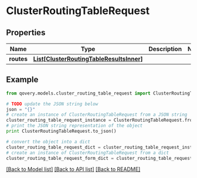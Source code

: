 # ClusterRoutingTableRequest


## Properties

Name | Type | Description | Notes
------------ | ------------- | ------------- | -------------
**routes** | [**List[ClusterRoutingTableResultsInner]**](ClusterRoutingTableResultsInner.md) |  | 

## Example

```python
from qovery.models.cluster_routing_table_request import ClusterRoutingTableRequest

# TODO update the JSON string below
json = "{}"
# create an instance of ClusterRoutingTableRequest from a JSON string
cluster_routing_table_request_instance = ClusterRoutingTableRequest.from_json(json)
# print the JSON string representation of the object
print ClusterRoutingTableRequest.to_json()

# convert the object into a dict
cluster_routing_table_request_dict = cluster_routing_table_request_instance.to_dict()
# create an instance of ClusterRoutingTableRequest from a dict
cluster_routing_table_request_form_dict = cluster_routing_table_request.from_dict(cluster_routing_table_request_dict)
```
[[Back to Model list]](../README.md#documentation-for-models) [[Back to API list]](../README.md#documentation-for-api-endpoints) [[Back to README]](../README.md)


